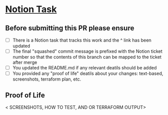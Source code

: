 # [Notion Task](https://www.notion.so/work-pace/WKPC-)

## Before submitting this PR please ensure

- [ ] There is a Notion task that tracks this work and the ^ link has been updated
- [ ] The final "squashed" commit message is prefixed with the Notion ticket number so that the contents of this branch can be mapped to the ticket after merge
- [ ] You updated the README.md if any relevant deatils should be added
- [ ] You provided any "proof of life" deatils about your changes: text-based, screenshots, terraform plan, etc.

## Proof of Life

< SCREENSHOTS, HOW TO TEST, AND OR TERRAFORM OUTPUT>
